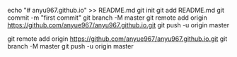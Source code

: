 echo "# anyu967.github.io" >> README.md
git init
git add README.md
git commit -m "first commit"
git branch -M master
git remote add origin https://github.com/anyue967/anyu967.github.io.git
git push -u origin master

git remote add origin https://github.com/anyue967/anyu967.github.io.git
git branch -M master
git push -u origin master
